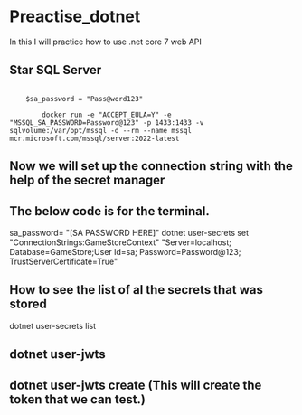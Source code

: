 # Preactise_dotnet
In this I will practice how to use .net core 7 web API


## Star SQL Server

```Terminal Command

    $sa_password = "Pass@word123"

        docker run -e "ACCEPT_EULA=Y" -e "MSSQL_SA_PASSWORD=Password@123" -p 1433:1433 -v sqlvolume:/var/opt/mssql -d --rm --name mssql mcr.microsoft.com/mssql/server:2022-latest
```

## Now we will set up the connection string with the help of the secret manager

## The below code is for the terminal.
sa_password= "[SA PASSWORD HERE]"
dotnet user-secrets set "ConnectionStrings:GameStoreContext" "Server=localhost; Database=GameStore;User Id=sa; Password=Password@123; TrustServerCertificate=True"

## How to see the list of al the secrets that was stored

dotnet user-secrets list


## dotnet user-jwts
## dotnet user-jwts create (This will create the token that we can test.)